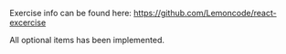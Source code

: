 Exercise info can be found here: https://github.com/Lemoncode/react-excercise

All optional items has been implemented.